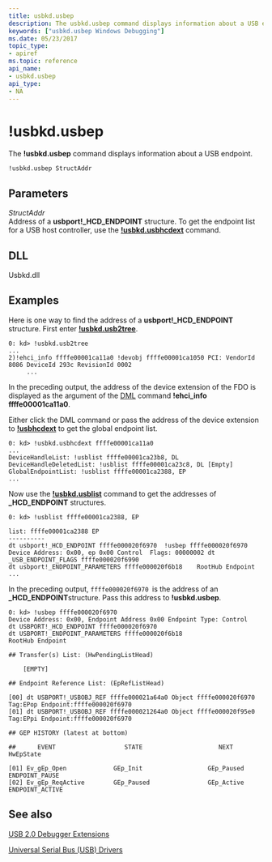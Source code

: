 ```yaml
---
title: usbkd.usbep
description: The usbkd.usbep command displays information about a USB endpoint.
keywords: ["usbkd.usbep Windows Debugging"]
ms.date: 05/23/2017
topic_type:
- apiref
ms.topic: reference
api_name:
- usbkd.usbep
api_type:
- NA
---
```


# !usbkd.usbep


The **!usbkd.usbep** command displays information about a USB endpoint.

```dbgcmd
!usbkd.usbep StructAddr
```

## <span id="ddk__devobj_dbg"></span><span id="DDK__DEVOBJ_DBG"></span>Parameters


<span id="_______StructAddr______"></span><span id="_______structaddr______"></span><span id="_______STRUCTADDR______"></span> *StructAddr*   
Address of a **usbport!\_HCD\_ENDPOINT** structure. To get the endpoint list for a USB host controller, use the [**!usbkd.usbhcdext**](-usbkd-usbhcdext.md) command.

## <span id="DLL"></span><span id="dll"></span>DLL


Usbkd.dll

## Examples

Here is one way to find the address of a **usbport!\_HCD\_ENDPOINT** structure. First enter [**!usbkd.usb2tree**](-usbkd-usb2tree.md).

```dbgcmd
0: kd> !usbkd.usb2tree
...
2)!ehci_info ffffe00001ca11a0 !devobj ffffe00001ca1050 PCI: VendorId 8086 DeviceId 293c RevisionId 0002 
     ...
```

In the preceding output, the address of the device extension of the FDO is displayed as the argument of the [DML](debugger-markup-language-commands.md) command **!ehci\_info ffffe00001ca11a0**.

Either click the DML command or pass the address of the device extension to [**!usbhcdext**](-usbkd-usbhcdext.md) to get the global endpoint list.

```dbgcmd
0: kd> !usbkd.usbhcdext ffffe00001ca11a0
...
DeviceHandleList: !usblist ffffe00001ca23b8, DL 
DeviceHandleDeletedList: !usblist ffffe00001ca23c8, DL [Empty]
GlobalEndpointList: !usblist ffffe00001ca2388, EP 
...
```

Now use the [**!usbkd.usblist**](-usbkd-usblist.md) command to get the addresses of **\_HCD\_ENDPOINT** structures.

```dbgcmd
0: kd> !usblist ffffe00001ca2388, EP

list: ffffe00001ca2388 EP
----------
dt usbport!_HCD_ENDPOINT ffffe000020f6970  !usbep ffffe000020f6970
Device Address: 0x00, ep 0x00 Control  Flags: 00000002 dt _USB_ENDPOINT_FLAGS ffffe000020f6990
dt usbport!_ENDPOINT_PARAMETERS ffffe000020f6b18    RootHub Endpoint
...
```

In the preceding output, `ffffe000020f6970 `is the address of an **\_HCD\_ENDPOINT**structure. Pass this address to **!usbkd.usbep**.

```dbgcmd
0: kd> !usbep ffffe000020f6970
Device Address: 0x00, Endpoint Address 0x00 Endpoint Type: Control 
dt USBPORT!_HCD_ENDPOINT ffffe000020f6970
dt USBPORT!_ENDPOINT_PARAMETERS ffffe000020f6b18
RootHub Endpoint

## Transfer(s) List: (HwPendingListHead)

    [EMPTY]

## Endpoint Reference List: (EpRefListHead)

[00] dt USBPORT!_USBOBJ_REF ffffe000021a64a0 Object ffffe000020f6970 Tag:EPop Endpoint:ffffe000020f6970
[01] dt USBPORT!_USBOBJ_REF ffffe000021264a0 Object ffffe000020f95e0 Tag:EPpi Endpoint:ffffe000020f6970

## GEP HISTORY (latest at bottom)

##      EVENT                   STATE                     NEXT                      HwEpState

[01] Ev_gEp_Open             GEp_Init                  GEp_Paused                ENDPOINT_PAUSE
[02] Ev_gEp_ReqActive        GEp_Paused                GEp_Active                ENDPOINT_ACTIVE
```

## <span id="see_also"></span>See also


[USB 2.0 Debugger Extensions](usb-2-0-extensions.md)

[Universal Serial Bus (USB) Drivers](../usbcon/index.md)

 

